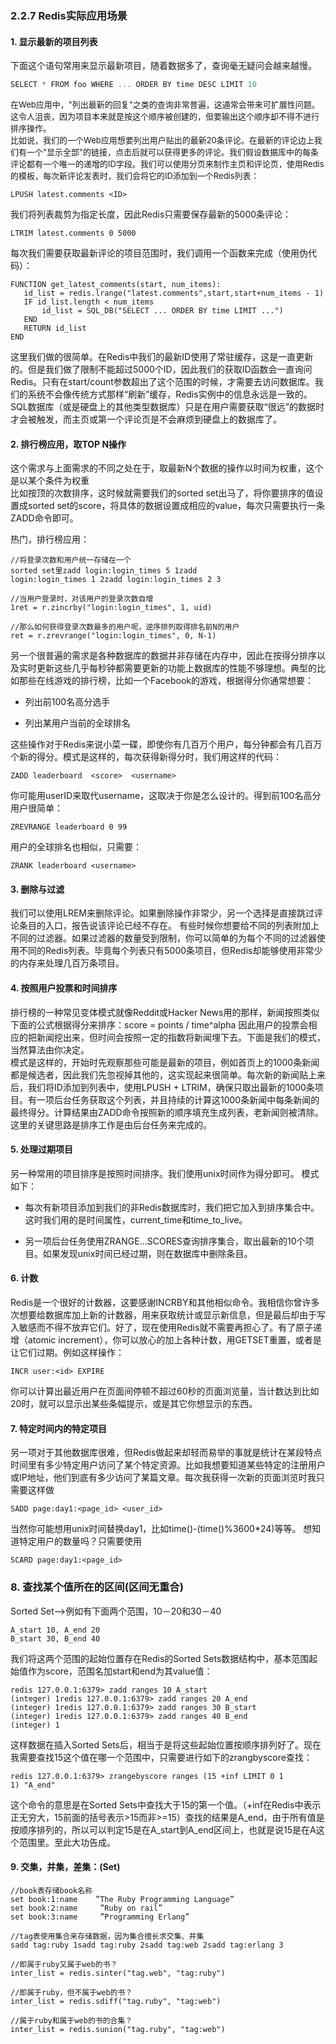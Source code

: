 ### 2.2.7 Redis实际应用场景

#### 1. 显示最新的项目列表

下面这个语句常用来显示最新项目，随着数据多了，查询毫无疑问会越来越慢。

```c++
SELECT * FROM foo WHERE ... ORDER BY time DESC LIMIT 10  
```

<p> <font size="2">在Web应用中，"列出最新的回复"之类的查询非常普遍，这通常会带来可扩展性问题。这令人沮丧，因为项目本来就是按这个顺序被创建的，但要输出这个顺序却不得不进行排序操作。<br>比如说，我们的一个Web应用想要列出用户贴出的最新20条评论。在最新的评论边上我们有一个"显示全部"的链接，点击后就可以获得更多的评论。我们假设数据库中的每条评论都有一个唯一的递增的ID字段。我们可以使用分页来制作主页和评论页，使用Redis的模板，每次新评论发表时，我们会将它的ID添加到一个Redis列表：</font></p>

```
LPUSH latest.comments <ID>   
```

我们将列表裁剪为指定长度，因此Redis只需要保存最新的5000条评论：

```
LTRIM latest.comments 0 5000 
```

每次我们需要获取最新评论的项目范围时，我们调用一个函数来完成（使用伪代码）：

```
FUNCTION get_latest_comments(start, num_items):  
   id_list = redis.lrange("latest.comments",start,start+num_items - 1)  
   IF id_list.length < num_items  
       id_list = SQL_DB("SELECT ... ORDER BY time LIMIT ...")  
   END  
   RETURN id_list  
END 
```

<p>这里我们做的很简单。在Redis中我们的最新ID使用了常驻缓存，这是一直更新的。但是我们做了限制不能超过5000个ID，因此我们的获取ID函数会一直询问Redis。只有在start/count参数超出了这个范围的时候，才需要去访问数据库。我们的系统不会像传统方式那样“刷新”缓存，Redis实例中的信息永远是一致的。
    <br>SQL数据库（或是硬盘上的其他类型数据库）只是在用户需要获取“很远”的数据时才会被触发，而主页或第一个评论页是不会麻烦到硬盘上的数据库了。</p>

#### 2.  排行榜应用，取TOP N操作

 这个需求与上面需求的不同之处在于，取最新N个数据的操作以时间为权重，这个是以某个条件为权重<br>比如按顶的次数排序，这时候就需要我们的sorted set出马了，将你要排序的值设置成sorted set的score，将具体的数据设置成相应的value，每次只需要执行一条ZADD命令即可。

热门，排行榜应用：

```
//将登录次数和用户统一存储在一个
sorted set里zadd login:login_times 5 1zadd 
login:login_times 1 2zadd login:login_times 2 3

//当用户登录时，对该用户的登录次数自增
1ret = r.zincrby("login:login_times", 1, uid)

//那么如何获得登录次数最多的用户呢，逆序排列取得排名前N的用户
ret = r.zrevrange("login:login_times", 0, N-1)
```

另一个很普遍的需求是各种数据库的数据并非存储在内存中，因此在按得分排序以及实时更新这些几乎每秒钟都需要更新的功能上数据库的性能不够理想。典型的比如那些在线游戏的排行榜，比如一个Facebook的游戏，根据得分你通常想要：

- 列出前100名高分选手

- 列出某用户当前的全球排名

这些操作对于Redis来说小菜一碟，即使你有几百万个用户，每分钟都会有几百万个新的得分。模式是这样的，每次获得新得分时，我们用这样的代码：

```
ZADD leaderboard  <score>  <username>
```

你可能用userID来取代username，这取决于你是怎么设计的。得到前100名高分用户很简单：

```
ZREVRANGE leaderboard 0 99
```

用户的全球排名也相似，只需要：

```
ZRANK leaderboard <username>
```

#### 3. 删除与过滤

我们可以使用LREM来删除评论。如果删除操作非常少，另一个选择是直接跳过评论条目的入口，报告说该评论已经不存在。 有些时候你想要给不同的列表附加上不同的过滤器。如果过滤器的数量受到限制，你可以简单的为每个不同的过滤器使用不同的Redis列表。毕竟每个列表只有5000条项目，但Redis却能够使用非常少的内存来处理几百万条项目。

#### 4.  按照用户投票和时间排序

排行榜的一种常见变体模式就像Reddit或Hacker News用的那样，新闻按照类似下面的公式根据得分来排序：score = points / time^alpha 因此用户的投票会相应的把新闻挖出来，但时间会按照一定的指数将新闻埋下去。下面是我们的模式，当然算法由你决定。<br>模式是这样的，开始时先观察那些可能是最新的项目，例如首页上的1000条新闻都是候选者，因此我们先忽视掉其他的，这实现起来很简单。每次新的新闻贴上来后，我们将ID添加到列表中，使用LPUSH + LTRIM，确保只取出最新的1000条项目。有一项后台任务获取这个列表，并且持续的计算这1000条新闻中每条新闻的最终得分。计算结果由ZADD命令按照新的顺序填充生成列表，老新闻则被清除。这里的关键思路是排序工作是由后台任务来完成的。

#### 5. 处理过期项目

另一种常用的项目排序是按照时间排序。我们使用unix时间作为得分即可。 模式如下：

- 每次有新项目添加到我们的非Redis数据库时，我们把它加入到排序集合中。这时我们用的是时间属性，current_time和time_to_live。

- 另一项后台任务使用ZRANGE…SCORES查询排序集合，取出最新的10个项目。如果发现unix时间已经过期，则在数据库中删除条目。

#### 6.  计数

Redis是一个很好的计数器，这要感谢INCRBY和其他相似命令。我相信你曾许多次想要给数据库加上新的计数器，用来获取统计或显示新信息，但是最后却由于写入敏感而不得不放弃它们。好了，现在使用Redis就不需要再担心了。有了原子递增（atomic increment），你可以放心的加上各种计数，用GETSET重置，或者是让它们过期。例如这样操作：
```
INCR user:<id> EXPIRE
```

你可以计算出最近用户在页面间停顿不超过60秒的页面浏览量，当计数达到比如20时，就可以显示出某些条幅提示，或是其它你想显示的东西。

#### 7. 特定时间内的特定项目

另一项对于其他数据库很难，但Redis做起来却轻而易举的事就是统计在某段特点时间里有多少特定用户访问了某个特定资源。比如我想要知道某些特定的注册用户或IP地址，他们到底有多少访问了某篇文章。每次我获得一次新的页面浏览时我只需要这样做

```
SADD page:day1:<page_id> <user_id> 
```

当然你可能想用unix时间替换day1，比如time()-(time()%3600*24)等等。 想知道特定用户的数量吗？只需要使用
```
SCARD page:day1:<page_id>
```
### 8. 查找某个值所在的区间(区间无重合) 
Sorted Set-->例如有下面两个范围，10－20和30－40
```
A_start 10, A_end 20
B_start 30, B_end 40
```
我们将这两个范围的起始位置存在Redis的Sorted Sets数据结构中，基本范围起始值作为score，范围名加start和end为其value值：
```
redis 127.0.0.1:6379> zadd ranges 10 A_start
(integer) 1redis 127.0.0.1:6379> zadd ranges 20 A_end
(integer) 1redis 127.0.0.1:6379> zadd ranges 30 B_start
(integer) 1redis 127.0.0.1:6379> zadd ranges 40 B_end
(integer) 1
```
这样数据在插入Sorted Sets后，相当于是将这些起始位置按顺序排列好了。现在我需要查找15这个值在哪一个范围中，只需要进行如下的zrangbyscore查找：
```
redis 127.0.0.1:6379> zrangebyscore ranges (15 +inf LIMIT 0 1
1) "A_end"
```

这个命令的意思是在Sorted Sets中查找大于15的第一个值。（+inf在Redis中表示正无穷大，15前面的括号表示>15而非>=15）查找的结果是A_end，由于所有值是按顺序排列的，所以可以判定15是在A_start到A_end区间上，也就是说15是在A这个范围里。至此大功告成。


#### 9.  交集，并集，差集：(Set)

```
//book表存储book名称
set book:1:name    ”The Ruby Programming Language”
set book:2:name     ”Ruby on rail”
set book:3:name     ”Programming Erlang”

//tag表使用集合来存储数据，因为集合擅长求交集、并集
sadd tag:ruby 1sadd tag:ruby 2sadd tag:web 2sadd tag:erlang 3

//即属于ruby又属于web的书？
inter_list = redis.sinter("tag.web", "tag:ruby") 

//即属于ruby，但不属于web的书？
inter_list = redis.sdiff("tag.ruby", "tag:web") 

//属于ruby和属于web的书的合集？
inter_list = redis.sunion("tag.ruby", "tag:web")
```